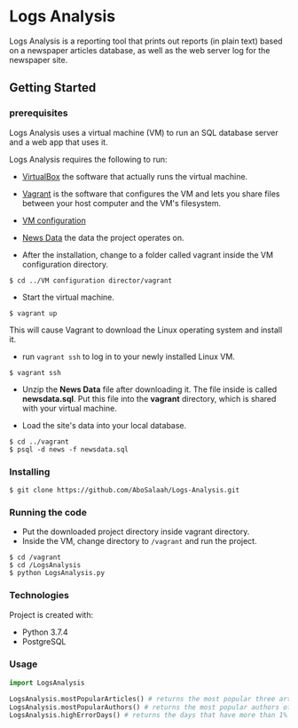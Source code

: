 # Logs Analysis
Logs Analysis is a reporting tool that prints out reports (in plain text) based on a newspaper articles database, as well as the web server log for the newspaper site.
## Getting Started

### prerequisites
Logs Analysis uses a virtual machine (VM) to run an SQL database server and a web app that uses it.

Logs Analysis requires the following to run:

* [VirtualBox](https://www.virtualbox.org/wiki/Downloads) the software that actually runs the virtual machine.
* [Vagrant](https://www.vagrantup.com/downloads.html) is the software that configures the VM and lets you share files between your host computer and the VM's filesystem.
* [VM configuration](https://github.com/udacity/fullstack-nanodegree-vm)
* [News Data](https://d17h27t6h515a5.cloudfront.net/topher/2016/August/57b5f748_newsdata/newsdata.zip) the data the project operates on.

* After the installation, change to a folder called vagrant inside the VM configuration directory.

```
$ cd ../VM configuration director/vagrant
```
* Start the virtual machine.
```
$ vagrant up
```
This will cause Vagrant to download the Linux operating system and install it.

* run ```vagrant ssh``` to log in to 
your newly installed Linux VM.
```
$ vagrant ssh
```
* Unzip the **News Data** file after downloading it. The file inside is called **newsdata.sql**. Put this file into the **vagrant** directory, which is shared with your virtual machine.

* Load the site's data into your local database.
```
$ cd ../vagrant
$ psql -d news -f newsdata.sql
```


### Installing

```
$ git clone https://github.com/AboSalaah/Logs-Analysis.git
```
### Running the code
* Put the downloaded project directory inside vagrant directory.
* Inside the VM, change directory to ```/vagrant``` and run the project.
```
$ cd /vagrant
$ cd /LogsAnalysis
$ python LogsAnalysis.py
```
### Technologies
Project is created with: 
* Python 3.7.4
* PostgreSQL

### Usage
```python
import LogsAnalysis

LogsAnalysis.mostPopularArticles() # returns the most popular three articles of all time
LogsAnalysis.mostPopularAuthors() # returns the most popular authors of all time
LogsAnalysis.highErrorDays() # returns the days that have more than 1% of requests lead to errors
```